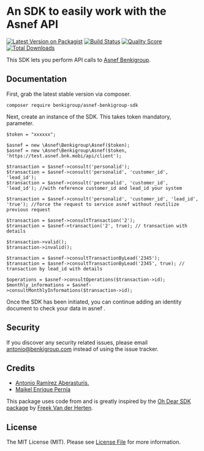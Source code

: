 # An SDK to easily work with the Asnef API

[![Latest Version on Packagist](https://img.shields.io/packagist/v/benkigroup/asnef-Benkigroup-sdk.svg?style=flat-square)](https://packagist.org/packages/benkigroup/asnef-Benkigroup-sdk)
[![Build Status](https://img.shields.io/travis/benkigroup/asnef-Benkigroup-sdk/master.svg?style=flat-square)](https://travis-ci.org/benkigroup/asnef-benkigroup-sdk)
[![Quality Score](https://img.shields.io/scrutinizer/g/benkigroup/asnef-Benkigroup-sdk.svg?style=flat-square)](https://scrutinizer-ci.com/g/benkigroup/asnef-benkigroup-sdk)
[![Total Downloads](https://img.shields.io/packagist/dt/benkigroup/asnef-Benkigroup-sdk.svg?style=flat-square)](https://packagist.org/packages/benkigroup/asnef-benkigroup-sdk)

This SDK lets you perform API calls to [Asnef Benkigroup](https://asnef.bnk.mobi).

## Documentation

First, grab the latest stable version via composer.

    composer require benkigroup/asnef-benkigroup-sdk

Next, create an instance of the SDK. This takes token mandatory, parameter.

    $token = "xxxxxx";
    
    $asnef = new \Asnef\Benkigroup\Asnef($token);
    $asnef = new \Asnef\Benkigroup\Asnef($token, 'https://test.asnef.bnk.mobi/api/client');
    
    $transaction = $asnef->consult('personalid');
    $transaction = $asnef->consult('personalid', 'customer_id', 'lead_id');
    $transaction = $asnef->consult('personalid', 'customer_id', 'lead_id'); //with reference customer_id and lead_id your system

    $transaction = $asnef->consult('personalid', 'customer_id', 'lead_id', 'true'); //force the request to service asnef without reutilize previous request
    
    $transaction = $asnef->consultTransaction('2');
    $transaction = $asnef->transaction('2', true); // transaction with details
    
    $transaction->valid();
    $transaction->invalid();
 
    $transaction = $asnef->consultTransactionByLead('2345');
    $transaction = $asnef->consultTransactionByLead('2345', true); // transaction by lead_id with details

    $operations = $asnef->consultOperations($transaction->id);
    $monthly_informations = $asnef->consultMonthlyInformations($transaction->id);



Once the SDK has been initiated, you can continue adding an identity document to check your data in asnef .


## Security

If you discover any security related issues, please email antonio@benkigroup.com instead of using the issue tracker.

## Credits

- [Antonio Ramírez Aberasturis.](https://github.com/benkigroup)
- [Maikel Enrique Pernía](https://github.com/benkigroup)

This package uses code from and is greatly inspired by the [Oh Dear SDK package](https://github.com/ohdearapp/ohdear-php-sdk) by [Freek Van der Herten](https://github.com/freekmurze).

## License

The MIT License (MIT). Please see [License File](LICENSE.md) for more information.

